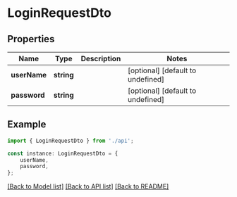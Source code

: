 # LoginRequestDto


## Properties

Name | Type | Description | Notes
------------ | ------------- | ------------- | -------------
**userName** | **string** |  | [optional] [default to undefined]
**password** | **string** |  | [optional] [default to undefined]

## Example

```typescript
import { LoginRequestDto } from './api';

const instance: LoginRequestDto = {
    userName,
    password,
};
```

[[Back to Model list]](../README.md#documentation-for-models) [[Back to API list]](../README.md#documentation-for-api-endpoints) [[Back to README]](../README.md)
